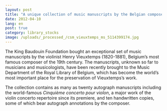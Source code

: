 ```yaml
---
layout: post
title: "A unique collection of music manuscripts by the Belgian composer Henry Vieuxtemps in the Music Department of the Royal Library of Belgium"
date: 2012-04-10
lang: en
post: true
category: library_stocks
image: /uploads/_processed_/csm_vieuxtemps_ms_5114399174.jpg
---
```



The King Baudouin Foundation bought an exceptional set of music manuscripts by the violinist Henry Vieuxtemps (1820-1881), Belgium’s most famous composer of the 19th century. The manuscripts, unknown so far to musicians and musicologists, have been recently brought to the Music Department of the Royal Library of Belgium, which has become the world’s most important place for the preservation of Vieuxtemps’s work.

The collection contains as many as twenty autograph manuscripts including the world-famous _Cinquième concerto pour violon_, a major work of the violin concerto repertoire since its premiere, and ten handwritten copies, some of which bear autograph annotations by the composer.